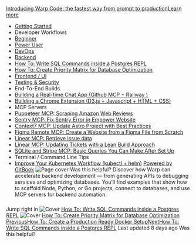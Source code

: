 [Introducing Warp Code: the fastest way from prompt to productionLearn more ](https://www.warp.dev/blog/introducing-warp-code-prompt-to-prod)
 * [Getting Started](/university)
 * Developer Workflows
 * [Beginner](/university/developer-workflows/beginner)
 * [Power User](/university/developer-workflows/power-user)
 * [DevOps](/university/developer-workflows/devops)
 * [Backend](/university/developer-workflows/backend)
 * [How To: Write SQL Commands inside a Postgres REPL](/university/developer-workflows/backend/how-to-write-sql-commands-inside-a-postgres-repl)
 * [How To: Create Priority Matrix for Database Optimization](/university/developer-workflows/backend/how-to-create-priority-matrix-for-database-optimization)
 * [Frontend / UI](/university/developer-workflows/frontend-ui)
 * [Testing & Security](/university/developer-workflows/testing-and-security)
 * End-To-End Builds
 * [Building a Real-time Chat App (Github MCP + Railway )](/university/end-to-end-builds/building-a-real-time-chat-app-github-mcp-+-railway)
 * [Building a Chrome Extension (D3.js + Javascript + HTML + CSS)](/university/end-to-end-builds/building-a-chrome-extension-d3.js-+-javascript-+-html-+-css)
 * MCP Servers
 * [Puppeteer MCP: Scraping Amazon Web Reviews ](/university/mcp-servers/puppeteer-mcp-scraping-amazon-web-reviews)
 * [Sentry MCP: Fix Sentry Error in Empower Website](/university/mcp-servers/sentry-mcp-fix-sentry-error-in-empower-website)
 * [Context7 MCP: Update Astro Project with Best Practices](/university/mcp-servers/context7-mcp-update-astro-project-with-best-practices)
 * [Figma Remote MCP: Create a Website from a Figma File from Scratch](/university/mcp-servers/figma-remote-mcp-create-a-website-from-a-figma-file-from-scratch)
 * [Linear MCP: Retrieve issue data](/university/mcp-servers/linear-mcp-retrieve-issue-data)
 * [Linear MCP: Updating Tickets with a Lean Build Approach](/university/mcp-servers/linear-mcp-updating-tickets-with-a-lean-build-approach)
 * [SQLite and Stripe MCP: Basic Queries You Can Make After Set Up](/university/mcp-servers/sqlite-and-stripe-mcp-basic-queries-you-can-make-after-set-up)
 * Terminal / Command Line Tips
 * [Improve Your Kubernetes Workflow (kubectl + helm)](/university/terminal-command-line-tips/improve-your-kubernetes-workflow-kubectl-+-helm)
[Powered by GitBook](https://www.gitbook.com/?utm_source=content&utm_medium=trademark&utm_campaign=c5dAwvMCRiTxUOdDicqy)
![Page cover](https://docs.warp.dev/~gitbook/image?url=https%3A%2F%2Fstatic-2v.gitbook.com%2F_next%2Fstatic%2Fmedia%2Fdefault-page-cover.a2ccd7e9.svg&width=1248&dpr=4&quality=100&sign=33506b60&sv=2)
Was this helpful?
Discover how Warp can accelerate backend development — from generating APIs to debugging services and optimizing databases. You’ll find examples that show how to scaffold Node, Python, or Go projects, connect to databases, and use MCP servers for backend automation.
### 
[](#jump-right-in)
Jump right in
![Cover](https://docs.warp.dev/~gitbook/image?url=https%3A%2F%2F2121742425-files.gitbook.io%2F%7E%2Ffiles%2Fv0%2Fb%2Fgitbook-x-prod.appspot.com%2Fo%2Fspaces%252Fc5dAwvMCRiTxUOdDicqy%252Fuploads%252FBeoQcdEoh5drxGoCKWJS%252FWarp%2520Drive%2520Workflows%2520Postgres.jpg%3Falt%3Dmedia%26token%3D6c364382-b417-42a2-9e08-49d2e4e3953a&width=490&dpr=4&quality=100&sign=853261fd&sv=2)
[How To: Write SQL Commands inside a Postgres REPL](/university/developer-workflows/backend/how-to-write-sql-commands-inside-a-postgres-repl)
![Cover](https://docs.warp.dev/~gitbook/image?url=https%3A%2F%2F2121742425-files.gitbook.io%2F%7E%2Ffiles%2Fv0%2Fb%2Fgitbook-x-prod.appspot.com%2Fo%2Fspaces%252Fc5dAwvMCRiTxUOdDicqy%252Fuploads%252FnFBxh5JFC1ocSMBErqog%252FWarp%2520Edu%2520Prompts%2520Matrix.png%3Falt%3Dmedia%26token%3Db2158bdd-39a2-43f3-ba7f-ca7afc46c368&width=490&dpr=4&quality=100&sign=2bd343fc&sv=2)
[How To: Create Priority Matrix for Database Optimization](/university/developer-workflows/backend/how-to-create-priority-matrix-for-database-optimization)
[PreviousHow To: Create a Production Ready Docker Setup](/university/developer-workflows/devops/how-to-create-a-production-ready-docker-setup)[NextHow To: Write SQL Commands inside a Postgres REPL](/university/developer-workflows/backend/how-to-write-sql-commands-inside-a-postgres-repl)
Last updated 8 days ago
Was this helpful?